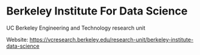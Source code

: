 # Berkeley Institute For Data Science
UC Berkeley Engineering and Technology research unit

Website: https://vcresearch.berkeley.edu/research-unit/berkeley-institute-data-science
